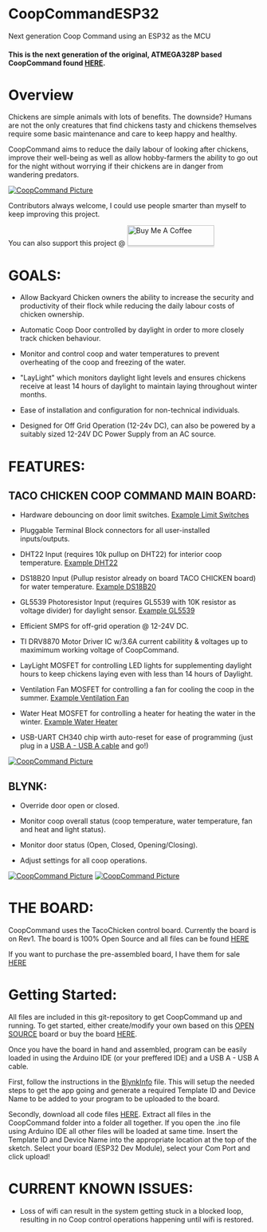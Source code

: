 # CoopCommandESP32

Next generation Coop Command using an ESP32 as the MCU

#### This is the next generation of the original, ATMEGA328P based CoopCommand found [HERE](https://github.com/hms-11/CoopCommand).

# Overview

Chickens are simple animals with lots of benefits. The downside? Humans are not the only creatures that find chickens tasty and chickens themselves require some basic maintenance and care to keep happy and healthy. 

CoopCommand aims to reduce the daily labour of looking after chickens, improve their well-being as well as allow hobby-farmers the ability to go out for the night without worrying if their chickens are in danger from wandering predators. 

[![CoopCommand Picture](https://github.com/hms-11/CoopCommandESP32/blob/main/CoopCommandImages/PXL_20221015_171228559.jpg)](https://github.com)

Contributors always welcome, I could use people smarter than myself to keep improving this project. 

You can also support this project @ 
<a href="https://www.buymeacoffee.com/AutoHobbyFarm" target="_blank"><img src="https://www.buymeacoffee.com/assets/img/custom_images/orange_img.png" alt="Buy Me A Coffee" style="height: 41px !important;width: 174px !important;box-shadow: 0px 3px 2px 0px rgba(190, 190, 190, 0.5) !important;-webkit-box-shadow: 0px 3px 2px 0px rgba(190, 190, 190, 0.5) !important;" ></a>


# GOALS:

- Allow Backyard Chicken owners the ability to increase the security and productivity of their flock while reducing the daily labour costs of chicken ownership. 

- Automatic Coop Door controlled by daylight in order to more closely track chicken behaviour. 

- Monitor and control coop and water temperatures to prevent overheating of the coop and freezing of the water.

- "LayLight" which monitors daylight light levels and ensures chickens receive at least 14 hours of daylight to maintain laying throughout winter months.

- Ease of installation and configuration for non-technical individuals. 

- Designed for Off Grid Operation (12-24v DC), can also be powered by a suitably sized 12-24V DC Power Supply from an AC source.



# FEATURES:

## TACO CHICKEN COOP COMMAND MAIN BOARD:

- Hardware debouncing on door limit switches. [Example Limit Switches](https://www.amazon.ca/SpeedDa-Magnetic-Switch-Normally-Security/dp/B076GZDYD2/ref=sr_1_11?crid=1FTS5IZLOU1AM&keywords=magnetic+door+switch&qid=1667011161&qu=eyJxc2MiOiI0LjYxIiwicXNhIjoiNC4xMSIsInFzcCI6IjMuODAifQ%3D%3D&sprefix=magnetic+door+swi%2Caps%2C431&sr=8-11)

- Pluggable Terminal Block connectors for all user-installed inputs/outputs.

- DHT22 Input (requires 10k pullup on DHT22) for interior coop temperature. [Example DHT22](https://universal-solder.ca/product/dht22-temperature-humidity-sensor-16bit-digital-interface/)

- DS18B20 Input (Pullup resistor already on board TACO CHICKEN board) for water temperature. [Example DS18B20](https://universal-solder.ca/product/digital-temperature-sensor-ds18b20-watertight-1-wire-interface-3-meter-wire/)

- GL5539 Photoresistor Input (requires GL5539 with 10K resistor as voltage divider) for daylight sensor. [Example GL5539](https://universal-solder.ca/product/50-pcs-photo-resistor-5-different-types-10-each-gl55xx-series/)

- Efficient SMPS for off-grid operation @ 12-24V DC.

- TI DRV8870 Motor Driver IC w/3.6A current cabilitity & voltages up to maximimum working voltage of CoopCommand.

- LayLight MOSFET for controlling LED lights for supplementing daylight hours to keep chickens laying even with less than 14 hours of Daylight.

- Ventilation Fan MOSFET for controlling a fan for cooling the coop in the summer. [Example Ventilation Fan](https://www.amazon.ca/MACHSWON-Cooling-Exhaust-Ventilation-Motorhome/dp/B08FMNZH5T/ref=sr_1_8?keywords=12v+ventilation+fan&qid=1667011330&qu=eyJxc2MiOiIzLjM1IiwicXNhIjoiMi4wMCIsInFzcCI6IjAuMDAifQ%3D%3D&sprefix=12v+ventilat%2Caps%2C151&sr=8-8)

- Water Heat MOSFET for controlling a heater for heating the water in the winter. [Example Water Heater](https://www.amazon.ca/Dernord-Immersion-Submersible-Element-Stainless/dp/B0761L2Q8M/ref=sr_1_25?crid=V2QPTYX224KK&keywords=12v+water+heater&qid=1667011500&qu=eyJxc2MiOiI1LjIwIiwicXNhIjoiNC42NiIsInFzcCI6IjIuNTIifQ%3D%3D&sprefix=12v+water+heate%2Caps%2C149&sr=8-25)

- USB-UART CH340 chip wirth auto-reset for ease of programming (just plug in a [USB A - USB A cable](https://www.amazon.ca/DTECH-Type-Cable-Speed-Black/dp/B079GV2F5W/ref=sr_1_12?crid=FD392ACYKISH&keywords=usb+a+usb+a&qid=1667011638&qu=eyJxc2MiOiIyLjI1IiwicXNhIjoiMi4wMCIsInFzcCI6IjEuNTgifQ%3D%3D&refinements=p_n_availability%3A12035748011&sprefix=usb+a+usb+a%2Caps%2C162&sr=8-12) and go!)

[![CoopCommand Picture](https://github.com/hms-11/CoopCommandESP32/blob/main/CoopCommandImages/PXL_20221029_195134568.jpg)](https://github.com)


## BLYNK:

- Override door open or closed.

- Monitor coop overall status (coop temperature, water temperature, fan and heat and light status).

- Monitor door status (Open, Closed, Opening/Closing).

- Adjust settings for all coop operations.

[![CoopCommand Picture](https://github.com/hms-11/CoopCommandESP32/blob/main/CoopCommandImages/Screenshot_20221029-083134.png)](https://github.com)
[![CoopCommand Picture](https://github.com/hms-11/CoopCommandESP32/blob/main/CoopCommandImages/Screenshot_20221029-083106.png)](https://github.com)

# THE BOARD:

CoopCommand uses the TacoChicken control board. Currently the board is on Rev1. The board is 100% Open Source and all files can be found [HERE](https://oshwlab.com/coreyearl1985/tacochickenrev1-dc_copy)

If you want to purchase the pre-assembled board, I have them for sale [HERE](https://www.tindie.com/products/hms-11/taco-chicken-esp32-based-control-board/)


# Getting Started:

All files are included in this git-repository to get CoopCommand up and running. To get started, either create/modify your own based on this [OPEN SOURCE](https://oshwlab.com/coreyearl1985/tacochickenrev1-dc_copy) board or buy the board [HERE](https://www.tindie.com/products/hms-11/taco-chicken-esp32-based-control-board/).

Once you have the board in hand and assembled, program can be easily loaded in using the Arduino IDE (or your preffered IDE) and a USB A - USB A cable.

First, follow the instructions in the [BlynkInfo](https://github.com/hms-11/CoopCommandESP32/blob/main/BlynkInfo) file. This will setup the needed steps to get the app going and generate a required Template ID and Device Name to be added to your program to be uploaded to the board.

Secondly, download all code files [HERE](https://github.com/hms-11/CoopCommandESP32/archive/refs/heads/main.zip). Extract all files in the CoopCommand folder into a folder all together. If you open the .ino file using Arduino IDE all other files will be loaded at same time. Insert the Template ID and Device Name into the appropriate location at the top of the sketch.  Select your board (ESP32 Dev Module), select your Com Port and click upload!

 

# CURRENT KNOWN ISSUES:

- Loss of wifi can result in the system getting stuck in a blocked loop, resulting in no Coop control operations happening until wifi is restored.   

